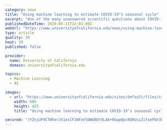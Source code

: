 ```yaml
---
category: news
title: "Using machine learning to estimate COVID-19’s seasonal cycle"
excerpt: "One of the many unanswered scientific questions about COVID-19 is whether it is seasonal like the flu — waning in warm summer months then resurging in the fall and winter. Now scientists at Lawrence Berkeley National Laboratory (Berkeley Lab) are launching a project to apply machine-learning methods to a plethora of health and environmental datasets,"
publishedDateTime: 2020-05-21T22:01:00Z
webUrl: "https://www.universityofcalifornia.edu/news/using-machine-learning-estimate-covid-19-seasonal-cycle"
type: article
quality: 39
heat: 39
published: false

provider:
  name: University of California
  domain: universityofcalifornia.edu

topics:
  - Machine Learning
  - AI

images:
  - url: "https://www.universityofcalifornia.edu/sites/default/files/street-mask-walk.jpg"
    width: 686
    height: 425
    title: "Using machine learning to estimate COVID-19’s seasonal cycle"

secured: "/YZnjUF9CTW5erJ51ecCF1NFeVSOWUBDt9LA8+0GwpQpc8Q0UsiZifoePbh3Pmi+7IbJuPr6YHDium+mB8zeHDaLzANLGqCk1Cj5Ij1WxGgSzUIswkEUkokvD1Phy6wQgKMPuI5R0tUqIWt4nSzcSspnGXPH71j+pFKCghHrVzaXtaZyyLB/8l2y2V6fBWPbU9QQCduHoke8qDN8mU7U54T+hCHIyPDoF06g57uWRFQ/FySRIL/6a5FpTG0ZnblbK6sOjr7IdqSai0kQb+1NKk7A8L0EQ3Jm8VL1OvhQOU1nrPvTN93wJHXNzl+N8qsNKQjXgyRFx7z0zAgsE7nSw4kyudFE4YBgC0zHYLQK3lcJ4wdxnhjorDngFw1yLxPodZmP8A3La/0qG5bvvQbgKVGIg72z77dmDpYPfuDrJ9uSelazNDctRUvV8oazJYF3kaZf+rxxlNb1wNUYrCLOPqWdO7es0zgEzwdzI+dAICU=;fs7JDzW7Z5C1MTBAOrprqg=="
---
```


